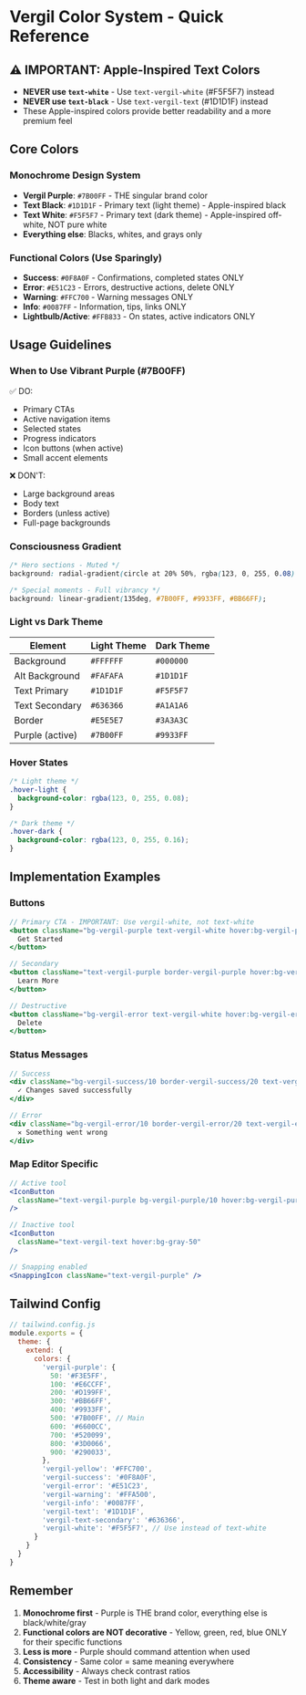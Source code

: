 # Vergil Color System - Quick Reference

## ⚠️ IMPORTANT: Apple-Inspired Text Colors

- **NEVER use `text-white`** - Use `text-vergil-white` (#F5F5F7) instead
- **NEVER use `text-black`** - Use `text-vergil-text` (#1D1D1F) instead
- These Apple-inspired colors provide better readability and a more premium feel

## Core Colors

### Monochrome Design System
- **Vergil Purple**: `#7B00FF` - THE singular brand color
- **Text Black**: `#1D1D1F` - Primary text (light theme) - Apple-inspired black
- **Text White**: `#F5F5F7` - Primary text (dark theme) - Apple-inspired off-white, NOT pure white
- **Everything else**: Blacks, whites, and grays only

### Functional Colors (Use Sparingly)
- **Success**: `#0F8A0F` - Confirmations, completed states ONLY
- **Error**: `#E51C23` - Errors, destructive actions, delete ONLY
- **Warning**: `#FFC700` - Warning messages ONLY
- **Info**: `#0087FF` - Information, tips, links ONLY
- **Lightbulb/Active**: `#FFB833` - On states, active indicators ONLY

## Usage Guidelines

### When to Use Vibrant Purple (#7B00FF)
✅ DO:
- Primary CTAs
- Active navigation items
- Selected states
- Progress indicators
- Icon buttons (when active)
- Small accent elements

❌ DON'T:
- Large background areas
- Body text
- Borders (unless active)
- Full-page backgrounds

### Consciousness Gradient
```css
/* Hero sections - Muted */
background: radial-gradient(circle at 20% 50%, rgba(123, 0, 255, 0.08) 0%, transparent 50%);

/* Special moments - Full vibrancy */
background: linear-gradient(135deg, #7B00FF, #9933FF, #BB66FF);
```

### Light vs Dark Theme

| Element | Light Theme | Dark Theme |
|---------|------------|------------|
| Background | `#FFFFFF` | `#000000` |
| Alt Background | `#FAFAFA` | `#1D1D1F` |
| Text Primary | `#1D1D1F` | `#F5F5F7` |
| Text Secondary | `#636366` | `#A1A1A6` |
| Border | `#E5E5E7` | `#3A3A3C` |
| Purple (active) | `#7B00FF` | `#9933FF` |

### Hover States
```css
/* Light theme */
.hover-light {
  background-color: rgba(123, 0, 255, 0.08);
}

/* Dark theme */
.hover-dark {
  background-color: rgba(123, 0, 255, 0.16);
}
```

## Implementation Examples

### Buttons
```jsx
// Primary CTA - IMPORTANT: Use vergil-white, not text-white
<button className="bg-vergil-purple text-vergil-white hover:bg-vergil-purple-600">
  Get Started
</button>

// Secondary
<button className="text-vergil-purple border-vergil-purple hover:bg-vergil-purple/10">
  Learn More
</button>

// Destructive
<button className="bg-vergil-error text-vergil-white hover:bg-vergil-error-600">
  Delete
</button>
```

### Status Messages
```jsx
// Success
<div className="bg-vergil-success/10 border-vergil-success/20 text-vergil-success">
  ✓ Changes saved successfully
</div>

// Error
<div className="bg-vergil-error/10 border-vergil-error/20 text-vergil-error">
  ✕ Something went wrong
</div>
```

### Map Editor Specific
```jsx
// Active tool
<IconButton 
  className="text-vergil-purple bg-vergil-purple/10 hover:bg-vergil-purple/20"
/>

// Inactive tool
<IconButton 
  className="text-vergil-text hover:bg-gray-50"
/>

// Snapping enabled
<SnappingIcon className="text-vergil-purple" />
```

## Tailwind Config

```js
// tailwind.config.js
module.exports = {
  theme: {
    extend: {
      colors: {
        'vergil-purple': {
          50: '#F3E5FF',
          100: '#E6CCFF',
          200: '#D199FF',
          300: '#BB66FF',
          400: '#9933FF',
          500: '#7B00FF', // Main
          600: '#6600CC',
          700: '#520099',
          800: '#3D0066',
          900: '#290033',
        },
        'vergil-yellow': '#FFC700',
        'vergil-success': '#0F8A0F',
        'vergil-error': '#E51C23',
        'vergil-warning': '#FFA500',
        'vergil-info': '#0087FF',
        'vergil-text': '#1D1D1F',
        'vergil-text-secondary': '#636366',
        'vergil-white': '#F5F5F7', // Use instead of text-white
      }
    }
  }
}
```

## Remember
1. **Monochrome first** - Purple is THE brand color, everything else is black/white/gray
2. **Functional colors are NOT decorative** - Yellow, green, red, blue ONLY for their specific functions
3. **Less is more** - Purple should command attention when used
4. **Consistency** - Same color = same meaning everywhere
5. **Accessibility** - Always check contrast ratios
6. **Theme aware** - Test in both light and dark modes